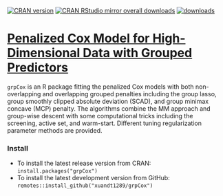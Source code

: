 [![CRAN version](https://img.shields.io/cran/v/grpCox?logo=R)](https://cran.r-project.org/web/packages/grpCox/index.html)
[![CRAN RStudio mirror overall downloads](http://cranlogs.r-pkg.org/badges/grand-total/grpCox)](http://www.r-pkg.org/pkg/grpCox)
[![downloads](https://cranlogs.r-pkg.org/badges/grpCox)](https://cran.r-project.org/package=grpCox)

# [Penalized Cox Model for High-Dimensional Data with Grouped Predictors](https://cran.r-project.org/web/packages/grpCox/index.html)

`grpCox` is an R package fitting the penalized Cox models with both non-overlapping and overlapping grouped penalties including the group lasso, group smoothly clipped absolute deviation (SCAD), and group minimax concave (MCP) penalty. The algorithms combine the MM approach and group-wise descent with some computational tricks including the screening, active set, and warm-start. Different tuning regularization parameter methods are provided.


### Install

* To install the latest release version from CRAN: `install.packages("grpCox")`
* To install the latest development version from GitHub: `remotes::install_github("xuandt1289/grpCox")`
